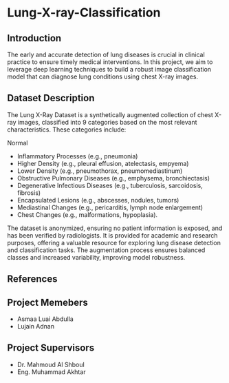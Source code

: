 # Lung-X-ray-Classification

## Introduction
The early and accurate detection of lung diseases is crucial in clinical practice to ensure timely medical interventions. In this project, we aim to leverage deep learning techniques to build a robust image classification model that can diagnose lung conditions using chest X-ray images.

## Dataset Description
The Lung X-Ray Dataset is a synthetically augmented collection of chest X-ray images, classified into 9 categories based on the most relevant characteristics. These categories include:

Normal
- Inflammatory Processes (e.g., pneumonia)
- Higher Density (e.g., pleural effusion, atelectasis, empyema)
- Lower Density (e.g., pneumothorax, pneumomediastinum)
- Obstructive Pulmonary Diseases (e.g., emphysema, bronchiectasis)
- Degenerative Infectious Diseases (e.g., tuberculosis, sarcoidosis, fibrosis)
- Encapsulated Lesions (e.g., abscesses, nodules, tumors)
- Mediastinal Changes (e.g., pericarditis, lymph node enlargement)
- Chest Changes (e.g., malformations, hypoplasia).

The dataset is anonymized, ensuring no patient information is exposed, and has been verified by radiologists. It is provided for academic and research purposes, offering a valuable resource for exploring lung disease detection and classification tasks. The augmentation process ensures balanced classes and increased variability, improving model robustness.

## References

## Project Memebers
- Asmaa Luai Abdulla 
- Lujain Adnan
## Project Supervisors
- Dr. Mahmoud Al Shboul 
- Eng. Muhammad Akhtar

